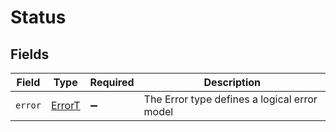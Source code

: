 # Status


## Fields

| Field                                        | Type                                         | Required                                     | Description                                  |
| -------------------------------------------- | -------------------------------------------- | -------------------------------------------- | -------------------------------------------- |
| `error`                                      | [ErrorT](../../models/shared/errort.md)      | :heavy_minus_sign:                           | The Error type defines a logical error model |
